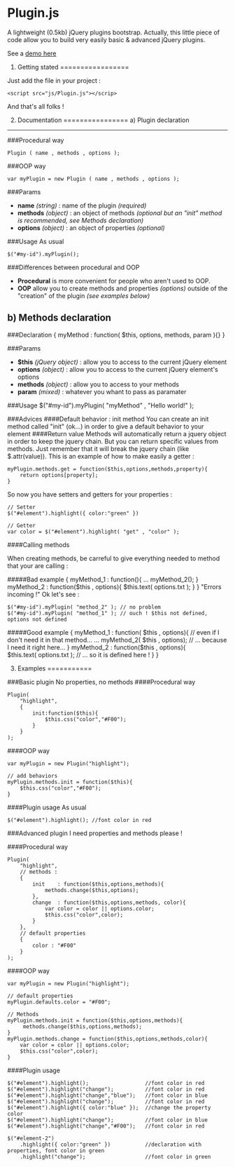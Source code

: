 Plugin.js
=========
A lightweight (0.5kb) jQuery plugins bootstrap. Actually, this little piece of code allow you to build very easily basic & advanced jQuery plugins.

See a [demo here](http://emaj-fr.github.io/Plugin.js/)


1. Getting stated
=================

Just add the file in your project :

    <script src="js/Plugin.js"></scrip>
    
And that's all folks !

2. Documentation
================
a) Plugin declaration
--------------------
###Procedural way

    Plugin ( name , methods , options );
    
###OOP way

    var myPlugin = new Plugin ( name , methods , options );
    
###Params
    
* **name** *(string)* : name of the plugin *(required)*
* **methods** *(object)* : an object of methods *(optional but an "init" method is recommended, see Methods declaration)*
* **options** *(object)* : an object of properties *(optional)*

###Usage
As usual

    $("#my-id").myPlugin();


###Differences between procedural and OOP
* **Procedural** is more convenient for people who aren't used to OOP.
* **OOP** allow you to create methods and properties *(options)* outside of the "creation" of the plugin *(see examples below)*


b) Methods declaration
----------------------
###Declaration
    {
        myMethod : function( $this, options, methods, param ){}
    }
    
###Params
* **$this** *(jQuery object)* : allow you to access to the current jQuery element
* **options** *(object)* : allow you to access to the current jQuery element's options
* **methods** *(object)* : allow you to access to your methods
* **param** *(mixed)* : whatever you whant to pass as paramater

###Usage
    $("#my-id").myPlugin( "myMethod" , "Hello world!" );
    
###Advices
####Default behavior : init method
You can create an init method called "init" (ok...) in order to give a default behavior to your element
####Return value
Methods will automatically return a jquery object in order to keep the jquery chain. But you can return specific values from methods. Just remember that it will break the jquery chain (like $.attr(value)). This is an example of how to make easily a getter :

    myPlugin.methods.get = function($this,options,methods,property){
        return options[property];
    }

So now you have setters and getters for your properties : 

    // Setter
    $("#element").highlight({ color:"green" }) 
    
    // Getter 
    var color = $("#element").highlight( "get" , "color" );
    

####Calling methods

When creating methods, be carreful to give everything needed to method that your are calling :

#####Bad example
    {
        myMethod_1 : function(){
            ...
            myMethod_2();
        }
        myMethod_2 : function($this , options){
            $this.text( options.txt );
        }
    }
"Errors incoming !" Ok let's see :

    $("#my-id").myPlugin( "method_2" ); // no problem
    $("#my-id").myPlugin( "method_1" ); // ouch ! $this not defined, options not defined
    
#####Good example
    {
        myMethod_1 : function( $this , options){    // even if I don't need it in that method...
            ...
            myMethod_2( $this , options);           // ... because I need it right here...
        }
        myMethod_2 : function($this , options){    
            $this.text( options.txt );               // ... so it is defined here !
        }
    }

3. Examples
===========

###Basic plugin
No properties, no methods
####Procedural way

    Plugin(
        "highlight",
        {
            init:function($this){
                $this.css("color","#F00");
            }
        }
    );
    
####OOP way

    var myPlugin = new Plugin("highlight");
    
    // add behaviors
    myPlugin.methods.init = function($this){
        $this.css("color","#F00");
    }
    
####Plugin usage
As usual

    $("#element").highlight(); //font color in red

###Advanced plugin
I need properties and methods please !

####Procedural way

    Plugin(
        "highlight",
        // methods :
        {
            init    : function($this,options,methods){
                methods.change($this,options);
            },
            change  : function($this,options,methods, color){
                var color = color || options.color;
                $this.css("color",color);
            }
        },
        // default properties
        {
            color : "#F00"
        }     
    );
    
####OOP way

    var myPlugin = new Plugin("highlight");
    
    // default properties
    myPlugin.defaults.color = "#F00";
    
    // Methods
    myPlugin.methods.init = function($this,options,methods){
         methods.change($this,options,methods);
    }
    myPlugin.methods.change = function($this,options,methods,color){
        var color = color || options.color;
        $this.css("color",color);
    }
    
    
####Plugin usage
    
    $("#element").highlight();                  //font color in red
    $("#element").highlight("change");          //font color in red
    $("#element").highlight("change","blue");   //font color in blue
    $("#element").highlight("change");          //font color in red
    $("#element").highlight({ color:"blue" });  //change the property color
    $("#element").highlight("change");          //font color in blue
    $("#element").highlight("change","#F00");   //font color in red
    
    $("#element-2")
        .highlight({ color:"green" })           //declaration with properties, font color in green
        .highlight("change");                   //font color in green
        
    
